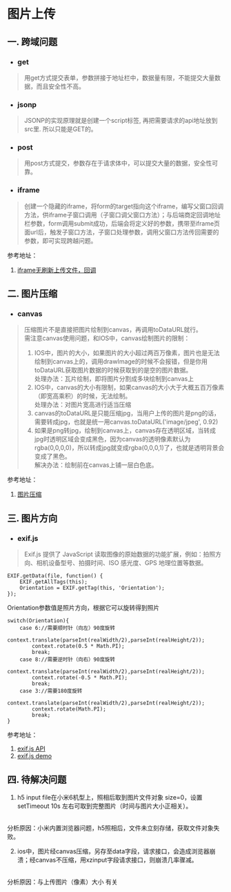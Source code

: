 # 图片上传
## 一. 跨域问题
* ### get
> 用get方式提交表单，参数拼接于地址栏中，数据量有限，不能提交大量数据，而且安全性不高。
* ### jsonp
> JSONP的实现原理就是创建一个script标签, 再把需要请求的api地址放到src里. 所以只能是GET的。
* ### post
> 用post方式提交，参数存在于请求体中，可以提交大量的数据，安全性可靠。
* ### iframe
> 创建一个隐藏的iframe，将form的target指向这个iframe，编写父窗口回调方法，供iframe子窗口调用（子窗口调父窗口方法）；与后端商定回调地址栏参数，form调用submit成功，后端会将定义好的参数，携带至iframe页面url后，触发子窗口方法，子窗口处理参数，调用父窗口方法传回需要的参数，即可实现跨越问题。

参考地址：
1. [iframe无刷新上传文件，回调](http://blog.csdn.net/niechangxu1994/article/details/50373505)

## 二. 图片压缩
* ### canvas
> 压缩图片不是直接把图片绘制到canvas，再调用toDataURL就行。<br/>需注意canvas使用问题，和IOS中，canvas绘制图片的限制：<br/>
> 1. IOS中，图片的大小，如果图片的大小超过两百万像素，图片也是无法绘制到canvas上的，调用drawImage的时候不会报错，但是你用toDataURL获取图片数据的时候获取到的是空的图片数据。<br/>
处理办法：瓦片绘制，即将图片分割成多块绘制到canvas上<br/>
> 2. IOS中，canvas的大小有限制，如果canvas的大小大于大概五百万像素（即宽高乘积）的时候，无法绘制。<br/>
处理办法：对图片宽高进行适当压缩<br/>
> 3. canvas的toDataURL是只能压缩jpg，当用户上传的图片是png的话，需要转成jpg，也就是统一用canvas.toDataURL('image/jpeg', 0.92)<br/>
> 4. 如果是png转jpg，绘制到canvas上，canvas存在透明区域，当转成jpg时透明区域会变成黑色，因为canvas的透明像素默认为rgba(0,0,0,0)，所以转成jpg就变成rgba(0,0,0,1)了，也就是透明背景会变成了黑色。<br/>
解决办法：绘制前在canvas上铺一层白色底。

参考地址：
1. [图片压缩](http://www.cnblogs.com/moqiutao/p/6279905.html)

## 三. 图片方向
* ### exif.js
> Exif.js 提供了 JavaScript 读取图像的原始数据的功能扩展，例如：拍照方向、相机设备型号、拍摄时间、ISO 感光度、GPS 地理位置等数据。<br/>
```
EXIF.getData(file, function() {
    EXIF.getAllTags(this);
    Orientation = EXIF.getTag(this, 'Orientation');
});
```
Orientation参数值是照片方向，根据它可以旋转得到照片
```
switch(Orientation){
    case 6://需要顺时针（向左）90度旋转
        context.translate(parseInt(realWidth/2),parseInt(realHeight/2));  
        context.rotate(0.5 * Math.PI);
        break;
    case 8://需要逆时针（向右）90度旋转
        context.translate(parseInt(realWidth/2),parseInt(realHeight/2));
        context.rotate(-0.5 * Math.PI);
        break;  
    case 3://需要180度旋转
        context.translate(parseInt(realWidth/2),parseInt(realHeight/2));
        context.rotate(Math.PI);
        break;  
}   
```

参考地址：
1. [exif.js API](http://code.ciaoca.com/javascript/exif-js/demo/)
2. [exif.js demo](http://blog.csdn.net/cdnight/article/details/46457241)

## 四. 待解决问题

1. h5 input file在小米6机型上，照相后取到图片文件对象 size=0，设置setTimeout 10s 左右可取到完整图片（时间与图片大小正相关）。
</br>
分析原因：小米内置浏览器问题，h5照相后，文件未立刻存储，获取文件对象失败。

2. ios中，图片经canvas压缩，另存至data字段，请求接口，会造成浏览器崩溃；经canvas不压缩，用xzinput字段请求接口，则崩溃几率骤减。
</br>
分析原因：与上传图片（像素）大小 有关
